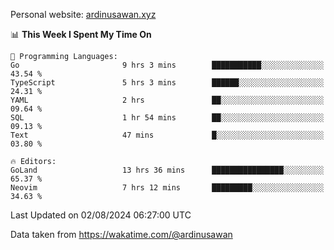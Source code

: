 Personal website: [ardinusawan.xyz](https://ardinusawan.xyz)

<!--START_SECTION:waka-->
📊 **This Week I Spent My Time On** 

```text
💬 Programming Languages: 
Go                       9 hrs 3 mins        ███████████░░░░░░░░░░░░░░   43.54 % 
TypeScript               5 hrs 3 mins        ██████░░░░░░░░░░░░░░░░░░░   24.31 % 
YAML                     2 hrs               ██░░░░░░░░░░░░░░░░░░░░░░░   09.64 % 
SQL                      1 hr 54 mins        ██░░░░░░░░░░░░░░░░░░░░░░░   09.13 % 
Text                     47 mins             █░░░░░░░░░░░░░░░░░░░░░░░░   03.80 % 

🔥 Editors: 
GoLand                   13 hrs 36 mins      ████████████████░░░░░░░░░   65.37 % 
Neovim                   7 hrs 12 mins       █████████░░░░░░░░░░░░░░░░   34.63 % 
```


 Last Updated on 02/08/2024 06:27:00 UTC
<!--END_SECTION:waka-->
Data taken from https://wakatime.com/@ardinusawan
